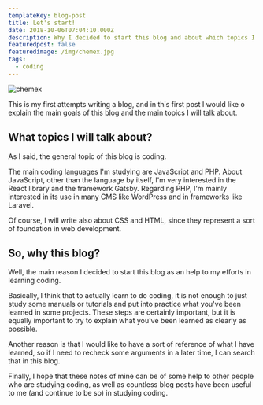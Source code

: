 ```yaml
---
templateKey: blog-post
title: Let's start!
date: 2018-10-06T07:04:10.000Z
description: Why I decided to start this blog and about which topics I will write here.
featuredpost: false
featuredimage: /img/chemex.jpg
tags:
  - coding
---
```

![chemex](/img/chemex.jpg)

This is my first attempts writing a blog, and in this first post I would like o explain the main goals of this blog and the main topics I will talk about.

## What topics I will talk about?
As I said, the general topic of this blog is coding.

The main coding languages I'm studying are JavaScript and PHP. About JavaScript, other than the language by itself, I'm very interested in the React library and the framework Gatsby. Regarding PHP, I'm mainly interested in its use in many CMS like WordPress and in frameworks like Laravel.

Of course, I will write also about CSS and HTML, since they represent a sort of foundation in web development.

## So, why this blog?

Well, the main reason I decided to start this blog as an help to my efforts in learning coding.

Basically, I think that to actually learn to do coding, it is not enough to just study some manuals or tutorials and put into practice what you've been learned in some projects. These steps are certainly important, but it is equally important to try to explain what you've been learned as clearly as possible.

Another reason is that I would like to have a sort of reference of what I have learned, so if I need to recheck some arguments in a later time, I can search that in this blog.

Finally, I hope that these notes of mine can be of some help to other people who are studying coding, as well as countless blog posts have been useful to me (and continue to be so) in studying coding.

